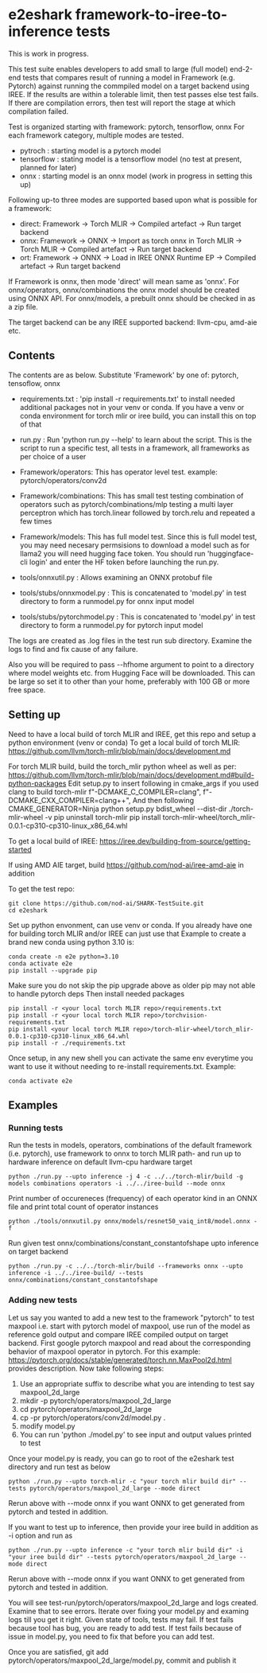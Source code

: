  # e2eshark framework-to-iree-to-inference tests

 This is work in progress.

 This test suite enables developers to add small to large (full model)
 end-2-end tests that compares result of running a model in Framework (e.g. Pytorch) 
 against running the commpiled model on a target backend using IREE. If the results 
 are within a tolerable limit, then test passes else test fails. If there are 
 compilation errors, then test will report the stage at which compilation failed.
 
 Test is organized starting with framework: pytorch, tensorflow, onnx
 For each framework category, multiple modes are tested. 

 - pytroch : starting model is a pytorch model
 - tensorflow : stating model is a tensorflow model (no test at present, planned for later)
 - onnx : starting model is an onnx model (work in progress in setting this up)
 
 Following up-to three modes are supported based upon what is possible for a framework:

 - direct: Framework -> Torch MLIR -> Compiled artefact -> Run target backend
 - onnx: Framework -> ONNX -> Import as torch onnx in Torch MLIR -> Torch MLIR -> Compiled artefact -> Run target backend
 - ort: Framework -> ONNX -> Load in IREE ONNX Runtime EP -> Compiled artefact -> Run target backend

 If Framework is onnx, then mode 'direct' will mean same as 'onnx'. For onnx/operators, onnx/combinations the onnx model should be created using ONNX API. For onnx/models, a prebuilt onnx should be checked in as a zip file.
 
 The target backend can be any IREE supported backend: llvm-cpu, amd-aie etc.

## Contents
 The contents are as below. Substitute 'Framework' by one of: pytorch, tensoflow, onnx
 - requirements.txt : 'pip install -r requirements.txt' to install needed additional 
                       packages not in your venv or conda. If you have a venv or conda 
                       environment for torch mlir or iree build, you can install 
                       this on top of that
 - run.py : Run 'python run.py --help' to learn about the script. This is the script to 
            run a specific test, all tests in a framework, all frameworks as per choice of a user
 - Framework/operators: This has operator level test. example: pytorch/operators/conv2d
 - Framework/combinations: This has small test testing combination of operators such as 
                           pytorch/combinations/mlp testing a multi layer perceptron which 
                           has torch.linear followed by torch.relu and repeated a few times
 - Framework/models: This has full model test. Since this is full model test, you may need 
                     necesary permsisions to download a model such as for llama2 you will 
                     need hugging face token. You should run 'huggingface-cli login' and 
                     enter the HF token before launching the run.py.

 - tools/onnxutil.py : Allows examining an ONNX protobuf file
 - tools/stubs/onnxmodel.py : This is concatenated to 'model.py' in test directory to form a 
                              runmodel.py for onnx input model
 - tools/stubs/pytorchmodel.py : This is concatenated to 'model.py' in test directory to form a 
                                 runmodel.py for pytorch input model
 
 The logs are created as .log files in the test run sub directory. Examine the logs to find and fix 
 cause of any failure.

 Also you will be required to pass --hfhome argument to point to a directory where 
 model weights etc. from Hugging Face will be downloaded. This can be large so set it to
 other than your home, preferably with 100 GB or more free space.

## Setting up

Need to have a local build of torch MLIR and IREE, get this repo and setup a python environment (venv or conda)
To get a local build of torch MLIR: https://github.com/llvm/torch-mlir/blob/main/docs/development.md

For torch MLIR build, build the torch_mlir python wheel as well as per:
https://github.com/llvm/torch-mlir/blob/main/docs/development.md#build-python-packages 
Edit setup.py to insert following in cmake_args if you used clang to build torch-mlir 
 f"-DCMAKE_C_COMPILER=clang",
 f"-DCMAKE_CXX_COMPILER=clang++",
And then following
CMAKE_GENERATOR=Ninja python setup.py bdist_wheel --dist-dir ./torch-mlir-wheel -v
pip uninstall torch-mlir
pip install torch-mlir-wheel/torch_mlir-0.0.1-cp310-cp310-linux_x86_64.whl

To get a local build of IREE: https://iree.dev/building-from-source/getting-started 

If using AMD AIE target, build https://github.com/nod-ai/iree-amd-aie in addition

To get the test repo:
```
git clone https://github.com/nod-ai/SHARK-TestSuite.git
cd e2eshark 
```
Set up python envonment, can use venv or conda. If you already have one for building torch MLIR and/or IREE
can just use that
Example to create a brand new conda using python 3.10 is: 
```
conda create -n e2e python=3.10
conda activate e2e
pip install --upgrade pip

```
Make sure you do not skip the pip upgrade above as older pip may not able to handle pytorch deps
Then install needed packages
```
pip install -r <your local torch MLIR repo>/requirements.txt
pip install -r <your local torch MLIR repo>/torchvision-requirements.txt
pip install <your local torch MLIR repo>/torch-mlir-wheel/torch_mlir-0.0.1-cp310-cp310-linux_x86_64.whl
pip install -r ./requirements.txt
```
Once setup, in any new shell you can activate the same env everytime you want to use it 
without needing to re-install requirements.txt. 
Example:
```
conda activate e2e
```
## Examples

### Running tests

Run the tests in models, operators, combinations of the default framework (i.e. pytorch),
use framework to onnx to torch MLIR path- and run up to hardware inference on default llvm-cpu
hardware target
```
python ./run.py --upto inference -j 4 -c ../../torch-mlir/build -g models combinations operators -i ../../iree-build --mode onnx
```

Print number of occureneces (frequency) of each operator kind in an ONNX file and print 
total count of operator instances

 ```
python ./tools/onnxutil.py onnx/models/resnet50_vaiq_int8/model.onnx -f
```

Run given test onnx/combinations/constant_constantofshape upto inference on target backend
```
python ./run.py -c ../../torch-mlir/build --frameworks onnx --upto inference -i ../../iree-build/ --tests onnx/combinations/constant_constantofshape
```

### Adding new tests

Let us say you wanted to add a new test to the framework "pytorch" to test maxpool  i.e. start with
pytorch model of maxpool, use run of the model as reference gold output and compare IREE compiled
output on target backend. 
First google pytorch maxpool and read about the corresponding behavior of
maxpool operator in pytorch. For this example:
https://pytorch.org/docs/stable/generated/torch.nn.MaxPool2d.html provides description. 
Now take following steps:
1. Use an appropriate suffix to describe what you are intending to test say maxpool_2d_large
2. mkdir -p pytorch/operators/maxpool_2d_large
3. cd pytorch/operators/maxpool_2d_large
4. cp -pr pytorch/operators/conv2d/model.py .
5. modify model.py
6. You can run 'python ./model.py' to see input and output values printed to test 

Once your model.py is ready, you can go to root of the e2eshark test directory and run test as below 
   ```
   python ./run.py --upto torch-mlir -c "your torch mlir build dir" --tests pytorch/operators/maxpool_2d_large --mode direct
   ```
   Rerun above with --mode onnx if you want ONNX to get generated from pytorch and tested in addition.

   If you want to test up to inference, then provide your iree build in addition as -i option and run as

   ```
   python ./run.py --upto inference -c "your torch mlir build dir" -i "your iree build dir" --tests pytorch/operators/maxpool_2d_large --mode direct
   ```

   Rerun above with --mode onnx if you want ONNX to get generated from pytorch and tested in addition.

   You will see test-run/pytorch/operators/maxpool_2d_large and logs created. Examine that to see errors. 
   Iterate over fixing your model.py and examing logs till you get it right. Given state of tools, tests may fail.
   If test fails because tool has bug, you are ready to add test. If test fails because of issue in model.py,
   you need to fix that before you can add test.
   
   Once you are satisfied, git add pytorch/operators/maxpool_2d_large/model.py, commit and publish it